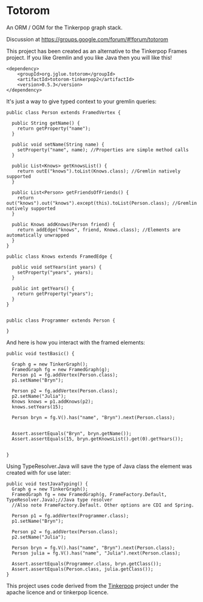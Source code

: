 Totorom
========

An ORM / OGM for the Tinkerpop graph stack.

Discussion at https://groups.google.com/forum/#!forum/totorom

This project has been created as an alternative to the Tinkerpop Frames project.
If you like Gremlin and you like Java then you will like this!


    <dependency>
        <groupId>org.jglue.totorom</groupId>
        <artifactId>totorom-tinkerpop2</artifactId>
        <version>0.5.3</version>
    </dependency>
    

It's just a way to give typed context to your gremlin queries:

    
    public class Person extends FramedVertex {
    
      public String getName() {
        return getProperty("name");
      }
      
      public void setName(String name) {
        setProperty("name", name); //Properties are simple method calls
      }

      public List<Knows> getKnowsList() {
        return outE("knows").toList(Knows.class); //Gremlin natively supported
      }
      
      public List<Person> getFriendsOfFriends() {
        return out("knows").out("knows").except(this).toList(Person.class); //Gremlin natively supported
      }
      
      public Knows addKnows(Person friend) {
        return addEdge("knows", friend, Knows.class); //Elements are automatically unwrapped
      }
    }
    
    public class Knows extends FramedEdge {
    
      public void setYears(int years) {
        setProperty("years", years);
      }
      
      public int getYears() {
        return getProperty("years");
      }
    }
    
    
    public class Programmer extends Person {
    
    }
    
    
And here is how you interact with the framed elements:
    
    public void testBasic() {
    
      Graph g = new TinkerGraph();
      FramedGraph fg = new FramedGraph(g);
      Person p1 = fg.addVertex(Person.class);
      p1.setName("Bryn");
      
      Person p2 = fg.addVertex(Person.class);
      p2.setName("Julia");
      Knows knows = p1.addKnows(p2);
      knows.setYears(15);
      
      Person bryn = fg.V().has("name", "Bryn").next(Person.class);
      
      
      Assert.assertEquals("Bryn", bryn.getName());
      Assert.assertEquals(15, bryn.getKnowsList().get(0).getYears());
      
    
    }
    
Using TypeResolver.Java will save the type of Java class the element was created with for use later:
    
    public void testJavaTyping() {
      Graph g = new TinkerGraph();
      FramedGraph fg = new FramedGraph(g, FrameFactory.Default, TypeResolver.Java);//Java type resolver
      //Also note FrameFactory.Default. Other options are CDI and Spring.
      
      Person p1 = fg.addVertex(Programmer.class);
      p1.setName("Bryn");
      
      Person p2 = fg.addVertex(Person.class);
      p2.setName("Julia");
      
      Person bryn = fg.V().has("name", "Bryn").next(Person.class);
      Person julia = fg.V().has("name", "Julia").next(Person.class);
      
      Assert.assertEquals(Programmer.class, bryn.getClass());
      Assert.assertEquals(Person.class, julia.getClass());
    }


This project uses code derived from the [Tinkerpop](http://www.tinkerpop.com/) project under the apache licence and or tinkerpop licence.
     
